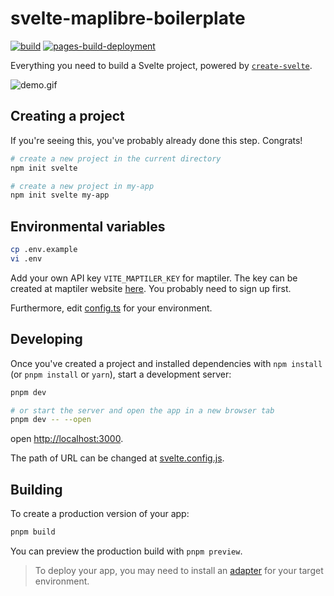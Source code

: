 # svelte-maplibre-boilerplate

[![build](https://github.com/watergis/sveltekit-watergis-template/actions/workflows/build.yml/badge.svg)](https://github.com/watergis/sveltekit-watergis-template/actions/workflows/build.yml)
[![pages-build-deployment](https://github.com/watergis/sveltekit-watergis-template/actions/workflows/pages/pages-build-deployment/badge.svg)](https://github.com/watergis/sveltekit-watergis-template/actions/workflows/pages/pages-build-deployment)

Everything you need to build a Svelte project, powered by [`create-svelte`](https://github.com/sveltejs/kit/tree/master/packages/create-svelte).

![demo.gif](./demo.gif)

## Creating a project

If you're seeing this, you've probably already done this step. Congrats!

```bash
# create a new project in the current directory
npm init svelte

# create a new project in my-app
npm init svelte my-app
```

## Environmental variables

```bash
cp .env.example
vi .env
```

Add your own API key `VITE_MAPTILER_KEY` for maptiler. The key can be created at maptiler website [here](https://cloud.maptiler.com/account/keys/). You probably need to sign up first.

Furthermore, edit [config.ts](./src/config.ts) for your environment.

## Developing

Once you've created a project and installed dependencies with `npm install` (or `pnpm install` or `yarn`), start a development server:

```bash
pnpm dev

# or start the server and open the app in a new browser tab
pnpm dev -- --open
```

open [http://localhost:3000](http://localhost:3000).

The path of URL can be changed at [svelte.config.js](./svelte.config.js).

## Building

To create a production version of your app:

```bash
pnpm build
```

You can preview the production build with `pnpm preview`.

> To deploy your app, you may need to install an [adapter](https://kit.svelte.dev/docs/adapters) for your target environment.
